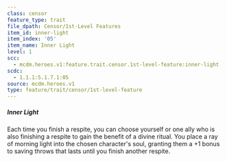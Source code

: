 ```yaml
---
class: censor
feature_type: trait
file_dpath: Censor/1st-Level Features
item_id: inner-light
item_index: '05'
item_name: Inner Light
level: 1
scc:
  - mcdm.heroes.v1:feature.trait.censor.1st-level-feature:inner-light
scdc:
  - 1.1.1:5.1.7.1:05
source: mcdm.heroes.v1
type: feature/trait/censor/1st-level-feature
---
```


##### Inner Light

Each time you finish a respite, you can choose yourself or one ally who is also finishing a respite to gain the benefit of a divine ritual. You place a ray of morning light into the chosen character's soul, granting them a +1 bonus to saving throws that lasts until you finish another respite.

